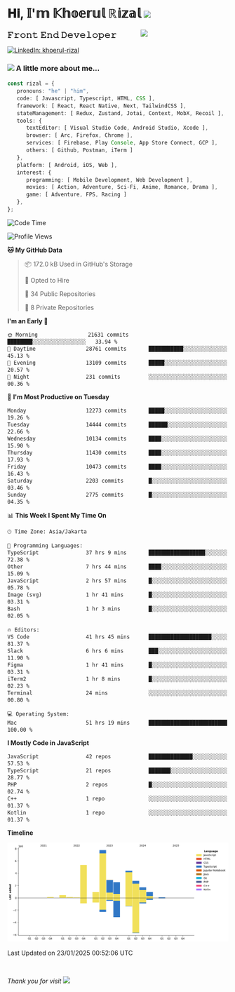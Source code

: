 <h1> 𝐇𝐢, 𝕀'𝕞 𝕂𝕙𝕠𝕖𝕣𝕦𝕝 ℝ𝕚𝕫𝕒𝕝 <img src="https://media.giphy.com/media/mGcNjsfWAjY5AEZNw6/giphy.gif" width="50"></h1>
<img align='right' src="https://media.giphy.com/media/v1.Y2lkPTc5MGI3NjExOWI2ajR2NGJubzBsZHFuaHMwajRrcDNsNXJwOG8yb3F0NjhkNXF4OSZlcD12MV9pbnRlcm5hbF9naWZfYnlfaWQmY3Q9cw/fkZukR450RQ1qnGaq9/giphy.gif" width="200">
<strong style="font-size:20px;">𝙵𝚛𝚘𝚗𝚝 𝙴𝚗𝚍 𝙳𝚎𝚟𝚎𝚕𝚘𝚙𝚎𝚛</strong>
</p></em>

[![LinkedIn: khoerul-rizal](https://img.shields.io/badge/khoerul--rizal-blue?style=flat-square&logo=Linkedin&logoColor=white&link=https://www.linkedin.com/in/khoerul-rizal/)](https://www.linkedin.com/in/khoerul-rizal/)

### <img src="https://media.giphy.com/media/VgCDAzcKvsR6OM0uWg/giphy.gif" width="50"> A little more about me...

```typescript
const rizal = {
   pronouns: "he" | "him",
   code: [ Javascript, Typescript, HTML, CSS ],
   framework: [ React, React Native, Next, TailwindCSS ],
   stateManagement: [ Redux, Zustand, Jotai, Context, MobX, Recoil ],
   tools: {
      textEditor: [ Visual Studio Code, Android Studio, Xcode ],
      browser: [ Arc, Firefox, Chrome ],
      services: [ Firebase, Play Console, App Store Connect, GCP ],
      others: [ Github, Postman, iTerm ]
   },
   platform: [ Android, iOS, Web ],
   interest: {
      programming: [ Mobile Development, Web Development ],
      movies: [ Action, Adventure, Sci-Fi, Anime, Romance, Drama ],
      game: [ Adventure, FPS, Racing ]
   },
};
```

<!--START_SECTION:waka-->
![Code Time](http://img.shields.io/badge/Code%20Time-2%2C125%20hrs-blue)

![Profile Views](http://img.shields.io/badge/Profile%20Views-1-blue)

**🐱 My GitHub Data** 

> 📦 172.0 kB Used in GitHub's Storage 
 > 
> 💼 Opted to Hire
 > 
> 📜 34 Public Repositories 
 > 
> 🔑 8 Private Repositories 
 > 
**I'm an Early 🐤** 

```text
🌞 Morning                21631 commits       ████████░░░░░░░░░░░░░░░░░   33.94 % 
🌆 Daytime                28761 commits       ███████████░░░░░░░░░░░░░░   45.13 % 
🌃 Evening                13109 commits       █████░░░░░░░░░░░░░░░░░░░░   20.57 % 
🌙 Night                  231 commits         ░░░░░░░░░░░░░░░░░░░░░░░░░   00.36 % 
```
📅 **I'm Most Productive on Tuesday** 

```text
Monday                   12273 commits       █████░░░░░░░░░░░░░░░░░░░░   19.26 % 
Tuesday                  14444 commits       ██████░░░░░░░░░░░░░░░░░░░   22.66 % 
Wednesday                10134 commits       ████░░░░░░░░░░░░░░░░░░░░░   15.90 % 
Thursday                 11430 commits       ████░░░░░░░░░░░░░░░░░░░░░   17.93 % 
Friday                   10473 commits       ████░░░░░░░░░░░░░░░░░░░░░   16.43 % 
Saturday                 2203 commits        █░░░░░░░░░░░░░░░░░░░░░░░░   03.46 % 
Sunday                   2775 commits        █░░░░░░░░░░░░░░░░░░░░░░░░   04.35 % 
```


📊 **This Week I Spent My Time On** 

```text
🕑︎ Time Zone: Asia/Jakarta

💬 Programming Languages: 
TypeScript               37 hrs 9 mins       ██████████████████░░░░░░░   72.38 % 
Other                    7 hrs 44 mins       ████░░░░░░░░░░░░░░░░░░░░░   15.09 % 
JavaScript               2 hrs 57 mins       █░░░░░░░░░░░░░░░░░░░░░░░░   05.78 % 
Image (svg)              1 hr 41 mins        █░░░░░░░░░░░░░░░░░░░░░░░░   03.31 % 
Bash                     1 hr 3 mins         █░░░░░░░░░░░░░░░░░░░░░░░░   02.05 % 

🔥 Editors: 
VS Code                  41 hrs 45 mins      ████████████████████░░░░░   81.37 % 
Slack                    6 hrs 6 mins        ███░░░░░░░░░░░░░░░░░░░░░░   11.90 % 
Figma                    1 hr 41 mins        █░░░░░░░░░░░░░░░░░░░░░░░░   03.31 % 
iTerm2                   1 hr 8 mins         █░░░░░░░░░░░░░░░░░░░░░░░░   02.23 % 
Terminal                 24 mins             ░░░░░░░░░░░░░░░░░░░░░░░░░   00.80 % 

💻 Operating System: 
Mac                      51 hrs 19 mins      █████████████████████████   100.00 % 
```

**I Mostly Code in JavaScript** 

```text
JavaScript               42 repos            ██████████████░░░░░░░░░░░   57.53 % 
TypeScript               21 repos            ███████░░░░░░░░░░░░░░░░░░   28.77 % 
PHP                      2 repos             █░░░░░░░░░░░░░░░░░░░░░░░░   02.74 % 
C++                      1 repo              ░░░░░░░░░░░░░░░░░░░░░░░░░   01.37 % 
Kotlin                   1 repo              ░░░░░░░░░░░░░░░░░░░░░░░░░   01.37 % 
```



**Timeline**

![Lines of Code chart](https://raw.githubusercontent.com/khoerulrizal/khoerulrizal/main/assets/bar_graph.png)


 Last Updated on 23/01/2025 00:52:06 UTC
<!--END_SECTION:waka-->
</details>
<br/>

<em>Thank you for visit</em> <img src="https://media.giphy.com/media/v1.Y2lkPTc5MGI3NjExcHdvNm1qZWtjaGw0ZjdwM3Z3NnY2dHlueTVuODBta2FiY20wM2YybSZlcD12MV9pbnRlcm5hbF9naWZfYnlfaWQmY3Q9cw/tV25tpdKqdFa9x81k2/giphy.gif" width="40">
